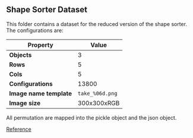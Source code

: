 ## Shape Sorter Dataset

This folder contains a dataset for the reduced version of the shape 
sorter. The configurations are:

| **Property**            | **Value**       |
|-------------------------|-----------------|
| **Objects**             | 3               |
| **Rows**                | 5               |
| **Cols**                | 5               |
| **Configurations**      | 13800           |
| **Image name template** | `take_%06d.png` |
| **Image size**          | 300x300xRGB     |

All permutation are mapped into the pickle object and the json object.

[Reference](ref/REFERENCE.png)
